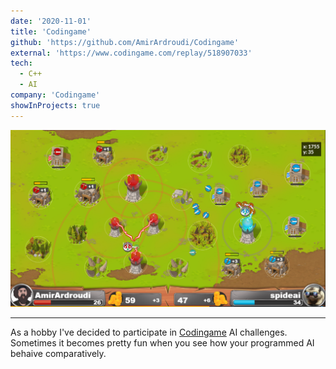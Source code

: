 ```yaml
---
date: '2020-11-01'
title: 'Codingame'
github: 'https://github.com/AmirArdroudi/Codingame'
external: 'https://www.codingame.com/replay/518907033'
tech:
  - C++
  - AI
company: 'Codingame'
showInProjects: true
---
```


![Code-Royal match](images/codingame.png)

---

As a hobby I've decided to participate in [Codingame](https://www.codingame.com) AI challenges. Sometimes it becomes pretty fun when you see how your programmed AI behaive comparatively.